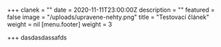 +++
clanek = ""
date = 2020-11-11T23:00:00Z
description = ""
featured = false
image = "/uploads/upravene-nehty.png"
title = "Testovací článek"
weight = nil
[menu.footer]
weight = 3

+++
dasdasdassafds